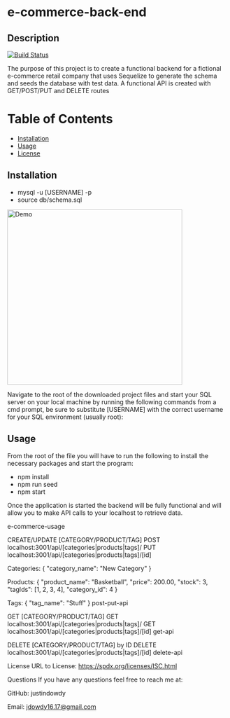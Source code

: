 <h1> e-commerce-back-end </h1>

<h2>Description</h2>

[![Build Status](https://img.shields.io/travis/username/repository.svg)](https://github.com/JustinDowdy/E-Commerce-Backend)




The purpose of this project is to create a functional backend for a fictional e-commerce retail company that uses Sequelize to generate the schema and seeds the database with test data. A functional API is created with GET/POST/PUT and DELETE routes

# Table of Contents
- [Installation](#installation)
- [Usage](#usage)
- [License](#license)

<a name="installation"></a>
## Installation


- mysql -u [USERNAME] -p
- source db/schema.sql

<img src="https://user-images.githubusercontent.com/83042277/128568401-b4d67332-8cba-4a8a-a2b7-0ad5e96ec626.gif" alt="Demo" width="400"/>


Navigate to the root of the downloaded project files and start your SQL server on your local machine by running the following commands from a cmd prompt, be sure to substitute 
[USERNAME] with the correct username for your SQL environment (usually root):

<a name="usage"></a>
## Usage

From the root of the file you will have to run the following to install the necessary packages and start the program:

- npm install
- npm run seed
- npm start
  
Once the application is started the backend will be fully functional and will allow you to make API calls to your localhost to retrieve data.

e-commerce-usage

CREATE/UPDATE [CATEGORY/PRODUCT/TAG]
POST localhost:3001/api/[categories|products|tags]/
PUT localhost:3001/api/[categories|products|tags]/[id]

Categories: 
{
  "category_name": "New Category"
}

Products:
{
  "product_name": "Basketball",
  "price": 200.00,
  "stock": 3,
  "tagIds": [1, 2, 3, 4],
  "category_id": 4
}

Tags:
{
  "tag_name": "Stuff"
}
post-put-api

GET [CATEGORY/PRODUCT/TAG]
GET localhost:3001/api/[categories|products|tags]/
GET localhost:3001/api/[categories|products|tags]/[id]
get-api

DELETE [CATEGORY/PRODUCT/TAG] by ID
DELETE localhost:3001/api/[categories|products|tags]/[id]
delete-api

License
URL to License: https://spdx.org/licenses/ISC.html

Questions
If you have any questions feel free to reach me at:

GitHub: justindowdy

Email: jdowdy16.17@gmail.com

